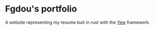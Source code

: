 # Fgdou's portfolio

A website representing my resume buit in rust with the [Yew](https://yew.rs/) framework.
